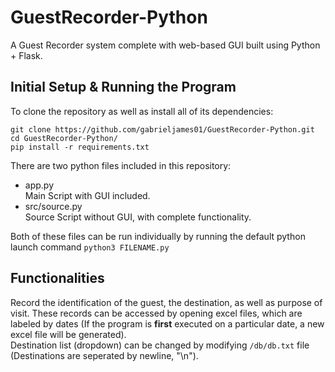 # GuestRecorder-Python
A Guest Recorder system complete with web-based GUI built using Python + Flask.

## Initial Setup & Running the Program
To clone the repository as well as install all of its dependencies:
```
git clone https://github.com/gabrieljames01/GuestRecorder-Python.git
cd GuestRecorder-Python/
pip install -r requirements.txt
```
There are two python files included in this repository:
 - app.py<br>Main Script with GUI included.
 - src/source.py<br> Source Script without GUI, with complete functionality. 

Both of these files can be run individually by running the default python launch command `python3 FILENAME.py`

## Functionalities
Record the identification of the guest, the destination, as well as purpose of visit. These records can be accessed by opening excel files, which are labeled by dates (If the program is **first** executed on a particular date, a new excel file will be generated).<br>
Destination list (dropdown) can be changed by modifying `/db/db.txt` file (Destinations are seperated by newline, "\n").

